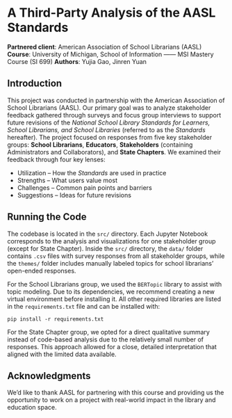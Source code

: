 # A Third-Party Analysis of the AASL Standards
**Partnered client**: American Association of School Librarians (AASL)
**Course**: University of Michigan, School of Information —— MSI Mastery Course (SI 699)
**Authors**: Yujia Gao, Jinren Yuan

## Introduction
This project was conducted in partnership with the American Association of School Librarians (AASL). Our primary goal was to analyze stakeholder feedback gathered through surveys and focus group interviews to support future revisions of the *National School Library Standards for Learners, School Librarians, and School Libraries* (referred to as the *Standards* hereafter). The project focused on responses from five key stakeholder groups: **School Librarians**, **Educators**, **Stakeholders** (containing Administrators and Collaborators), and **State Chapters**. We examined their feedback through four key lenses:
- Utilization – How the *Standards* are used in practice
- Strengths – What users value most
- Challenges – Common pain points and barriers
- Suggestions – Ideas for future revisions

## Running the Code
The codebase is located in the `src/` directory. Each Jupyter Notebook corresponds to the analysis and visualizations for one stakeholder group (except for State Chapter). Inside the `src/` directory, the `data/` folder contains `.csv` files with survey responses from all stakeholder groups, while the `themes/` folder includes manually labeled topics for school librarians’ open-ended responses.

For the School Librarians group, we used the `BERTopic` library to assist with topic modeling. Due to its dependencies, we recommend creating a new virtual environment before installing it. All other required libraries are listed in the `requirements.txt` file and can be installed with:

```
pip install -r requirements.txt
```

For the State Chapter group, we opted for a direct qualitative summary instead of code-based analysis due to the relatively small number of responses. This approach allowed for a close, detailed interpretation that aligned with the limited data available.

## Acknowledgments
We’d like to thank AASL for partnering with this course and providing us the opportunity to work on a project with real-world impact in the library and education space.
